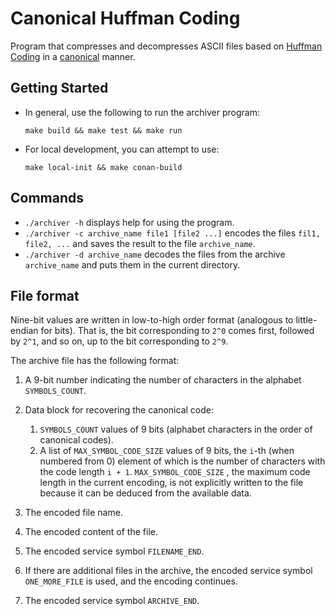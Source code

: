 # Canonical Huffman Coding

Program that compresses and decompresses ASCII files based on [Huffman Coding](https://en.wikipedia.org/wiki/Huffman_coding#:~:text=In%20computer%20science%20and%20information,used%20for%20lossless%20data%20compression.&text=The%20output%20from%20Huffman's%20algorithm,a%20character%20in%20a%20file) in a [canonical](https://en.wikipedia.org/wiki/Canonical_Huffman_code) manner.

## Getting Started

* In general, use the following to run the archiver program:
   ```shell
   make build && make test && make run
   ```

* For local development, you can attempt to use:
   ```shell
   make local-init && make conan-build
   ```

## Commands

* `./archiver -h` displays help for using the program.
* `./archiver -c archive_name file1 [file2 ...]` encodes the files `fil1, file2, ...` and saves the result to the file `archive_name`.
* `./archiver -d archive_name` decodes the files from the archive `archive_name` and puts them in the current directory.

## File format

Nine-bit values are written in low-to-high order format (analogous to little-endian for bits). That is, the bit corresponding to `2^0` comes first, followed by `2^1`, and so on, up to the bit corresponding to `2^9`.

The archive file has the following format:

1. A 9-bit number indicating the number of characters in the alphabet `SYMBOLS_COUNT`.
2. Data block for recovering the canonical code:

   1. `SYMBOLS_COUNT` values of 9 bits (alphabet characters in the order of canonical codes).
   2. A list of `MAX_SYMBOL_CODE_SIZE` values of 9 bits, the `i`-th (when numbered from 0) element of which is the number of characters with the code length `i + 1`. `MAX_SYMBOL_CODE_SIZE` , the maximum code length in the current encoding, is not explicitly written to the file because it can be deduced from the available data.
3. The encoded file name.
4. The encoded content of the file.
5. The encoded service symbol `FILENAME_END`.
6. If there are additional files in the archive, the encoded service symbol `ONE_MORE_FILE` is used, and the encoding continues.
7. The encoded service symbol `ARCHIVE_END`.
